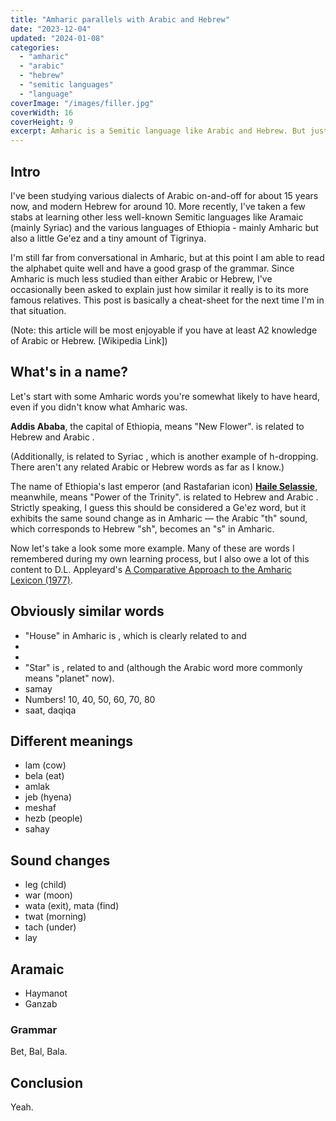 ```yaml
---
title: "Amharic parallels with Arabic and Hebrew"
date: "2023-12-04"
updated: "2024-01-08"
categories: 
  - "amharic"
  - "arabic"
  - "hebrew"
  - "semitic languages"
  - "language"
coverImage: "/images/filler.jpg"
coverWidth: 16
coverHeight: 9
excerpt: Amharic is a Semitic language like Arabic and Hebrew. But just how similar is it to them?
---
```


<script>
	import Lemma from '$lib/components/Lemma.svelte';
</script>

## Intro

I've been studying various dialects of Arabic on-and-off for about 15 years now, and modern Hebrew for around 10. More recently, I've taken a few stabs at learning other less well-known Semitic languages like Aramaic (mainly Syriac) and the various languages of Ethiopia - mainly Amharic but also a little Ge'ez and a tiny amount of Tigrinya.

I'm still far from conversational in Amharic, but at this point I am able to read the alphabet quite well and have a good grasp of the grammar. Since Amharic is much less studied than either Arabic or Hebrew, I've occasionally been asked to explain just how similar it really is to its more famous relatives. This post is basically a cheat-sheet for the next time I'm in that situation.

(Note: this article will be most enjoyable if you have at least A2 knowledge of Arabic or Hebrew. [Wikipedia Link])

## What's in a name?

Let's start with some Amharic words you're somewhat likely to have heard, even if you didn't know what Amharic was.

**Addis Ababa**, the capital of Ethiopia, means "New Flower". <Lemma language="amh" latin="Addis" script="አዲስ"/> is related to Hebrew <Lemma language="heb" latin="ḥadaš" latin2="chadash" script="חדש" /> and Arabic <Lemma language="ara" latin="ḥadīṯ" script="حديث" punct />. 

(Additionally, <Lemma language="amh" latin="Abäba" script="አበባ" /> is related to Syriac <Lemma language="syc" latin="habbāḇā" script="ܗܒܒܐ" punct />, which is another example of h-dropping. There aren't any related Arabic or Hebrew words as far as I know.)

The name of Ethiopia's last emperor (and Rastafarian icon) **<a href="https://en.wikipedia.org/wiki/Haile_Selassie" target="_blank">Haile Selassie</a>**, meanwhile, means "Power of the Trinity".  <Lemma language="amh" latin="Səllasé" script="ሥላሴ"/> is related to Hebrew <Lemma language="heb" latin="šaloš" latin2="shalosh" script="שלוש" /> and Arabic <Lemma language="ara" latin="ṯalāṯa" script="ثلاثة" punct/>. Strictly speaking, I guess this should be considered a Ge'ez word, but it exhibits the same sound change as in Amharic — the Arabic "th" sound, which corresponds to Hebrew "sh", becomes an "s" in Amharic.

Now let's take a look some more example. Many of these are words I remembered during my own learning process, but I also owe a lot of this content to D.L. Appleyard's <a href="https://archive.org/details/AppleyardAComparativeApproachToTheAmharicLexicon1977" target="_blank">A Comparative Approach to the Amharic Lexicon (1977)</a>.

## Obviously similar words
- "House" in Amharic is <Lemma language="amh" latin="bet" script="ቤት" punct/>, which is clearly related to <Lemma language="ara" latin="bayt" script="بيت"/> and <Lemma language="heb" latin="bayit" script="בית"/>
- <Lemma language="amh" latin="bal" script="ባል"/> <Lemma language="ara" latin="baʕl" script="بعل"/> <Lemma language="heb" latin="ba'al" script="בעל"/>
- <Lemma language="amh" latin="alam" script="ዓለም"/> <Lemma language="ara" latin="ʕālam" script="عالم"/> <Lemma language="heb" latin="olam" script="עולם"/>
- "Star" is <Lemma language="amh" latin="kokäb" script="ኮከብ" punct />, related to <Lemma language="ara" latin="kawkab" script="كوكب"/> and <Lemma language="heb" latin="kokhav" script="כוכב"/> (although the Arabic word more commonly means "planet" now).
- samay
- Numbers! 10, 40, 50, 60, 70, 80
- saat, daqiqa

## Different meanings
- lam (cow)
- bela (eat)
- amlak
- jeb (hyena)
- meshaf
- hezb (people)
- sahay


## Sound changes
- leg (child)
- war (moon)
- wata (exit), mata (find)
- twat (morning)
- tach (under)
- lay

## Aramaic
- Haymanot
- Ganzab

### Grammar

Bet, Bal, Bala.

## Conclusion

Yeah.
